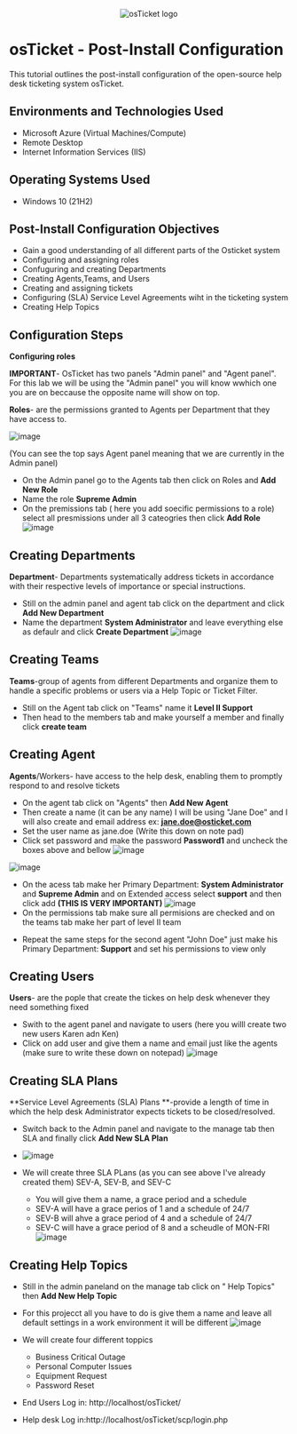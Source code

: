 <p align="center">
<img src="https://i.imgur.com/Clzj7Xs.png" alt="osTicket logo"/>
</p>

<h1>osTicket - Post-Install Configuration</h1>
This tutorial outlines the post-install configuration of the open-source help desk ticketing system osTicket.<br />



<h2>Environments and Technologies Used</h2>

- Microsoft Azure (Virtual Machines/Compute)
- Remote Desktop
- Internet Information Services (IIS)

<h2>Operating Systems Used </h2>

- Windows 10</b> (21H2)

<h2>Post-Install Configuration Objectives</h2>

- Gain a good understanding of all different parts of the Osticket system
- Configuring and assigning roles 
- Confuguring and creating Departments
- Creating Agents,Teams, and Users
- Creating and assigning tickets
- Configuring (SLA) Service Level Agreements wiht in the ticketing system
- Creating Help Topics

<h2>Configuration Steps</h2>

  **Configuring roles**
 
  
  **IMPORTANT**- OsTicket has two panels "Admin panel" and "Agent panel". For this lab we will be using the "Admin panel" you will know wwhich one you are on beccause the opposite name will show on top.  
</p>

**Roles**- are the permissions granted to Agents per Department that they have access to.

![image](https://github.com/Andrea-Decasenave/post-install-config/assets/150068516/d9d9dfb9-714c-4927-b425-c69b880659fe)

(You can see the top says Agent panel meaning that we are currently in the Admin panel)

- On the Admin panel go to the Agents tab then click on Roles and **Add New Role**
- Name the role **Supreme Admin**
- On the premissions tab ( here you add soecific permissions to a role) select all presmissions under all 3 cateogries then click **Add Role**
  ![image](https://github.com/Andrea-Decasenave/post-install-config/assets/150068516/711ddfc9-a8d2-4903-9b2a-449d68736a59)

 <h2>Creating Departments</h2>
 
**Department**- Departments systematically address tickets in accordance with their respective levels of importance or special instructions.

 - Still on the admin panel and agent tab click on the department  and click **Add New Department**
 -  Name the department **System Administrator** and leave everything else as defaulr and click **Create Department**
  ![image](https://github.com/Andrea-Decasenave/post-install-config/assets/150068516/5509abd4-ca72-4d64-8912-d311eade72bc)
 
<p> 
</p>
<h2>Creating Teams</h2>

**Teams**-group of agents from different Departments and organize them to handle a specific problems or users via a Help Topic or Ticket Filter.

- Still on the Agent tab click on "Teams" name it **Level II Support**
- Then head to the members tab and make yourself a member and finally click **create team** 

<h2>Creating Agent</h2>

**Agents**/Workers- have access to the help desk, enabling them to promptly respond to and resolve tickets

- On the agent tab click on "Agents" then **Add New Agent**
- Then create a name (it can be any name) I will be using "Jane Doe" and I will also create and email address ex: **jane.doe@osticket.com**
- Set the user name as jane.doe (Write this down on note pad)
- Click set password and make the password **Password1** and uncheck the boxes above and bellow 
  ![image](https://github.com/Andrea-Decasenave/post-install-config/assets/150068516/5a811f03-ce67-49ba-99f4-f7b7c1b7830f)

  
![image](https://github.com/Andrea-Decasenave/post-install-config/assets/150068516/e53592a5-65dc-4c9a-905d-925f414edc98)

- On the acess tab make her Primary Department: **System Administrator** and **Supreme Admin** and on Extended access select **support** and then click add **(THIS IS VERY IMPORTANT)**
  ![image](https://github.com/Andrea-Decasenave/post-install-config/assets/150068516/ab09ff16-d7ec-4fe5-a792-060eaf042c49)
- On the permissions tab make sure all permisions are checked and on the teams tab make her part of level II team 
<p>
 
 - Repeat the same steps for the second agent "John Doe" just make his Primary Department: **Support** and set his permissions to view only


 <h2>Creating Users </h2>    

 **Users**-  are the pople that create the tickes on help desk whenever they need something fixed 

- Swith to the agent panel and navigate to users (here you willl create two new users Karen adn Ken)
- Click on add user and give them a name and email just like the agents (make sure to write these down on notepad)
  ![image](https://github.com/Andrea-Decasenave/post-install-config/assets/150068516/196993f5-d4e7-4886-b572-2d70588ada0c)


 <h2>Creating SLA Plans</h2>    

**Service Level Agreements (SLA) Plans **-provide a length of time in which the help desk Administrator expects tickets to be closed/resolved.

- Switch back to the Admin panel and navigate to the manage tab then SLA and finally click **Add New SLA Plan**
- ![image](https://github.com/Andrea-Decasenave/post-install-config/assets/150068516/740e5461-01d7-47c2-8c57-fc8f627d0d4b)

- We will create three SLA PLans (as you can see above I've already created them) SEV-A, SEV-B, and SEV-C
  - You will give them a name, a grace period and a schedule
  - SEV-A will have a grace perios of 1 and a schedule of 24/7
  - SEV-B will ahve a grace period of 4 and a schedule of 24/7
  - SEV-C will have a grace period of 8 and a scheudle of MON-FRI
    ![image](https://github.com/Andrea-Decasenave/post-install-config/assets/150068516/95b5ee43-7859-46eb-b970-c2fad8d7053f)


 <h2>Creating Help Topics</h2>  
 
 - Still in the admin paneland on the manage tab click on " Help Topics" then **Add New Help Topic**
 - For this projecct all you have to do is give them a name and leave all default settings in a work environment it will be different
   ![image](https://github.com/Andrea-Decasenave/post-install-config/assets/150068516/f447c36e-58b6-4960-9ba2-bacef4df2f88)

 - We will create four different toppics
   - Business Critical Outage
   - Personal Computer Issues
   - Equipment Request
   - Password Reset
</p>
<p>


<p>

 - End Users Log in: http://localhost/osTicket/

 - Help  desk Log in:http://localhost/osTicket/scp/login.php
</p>
<p>

</p>
<br />
